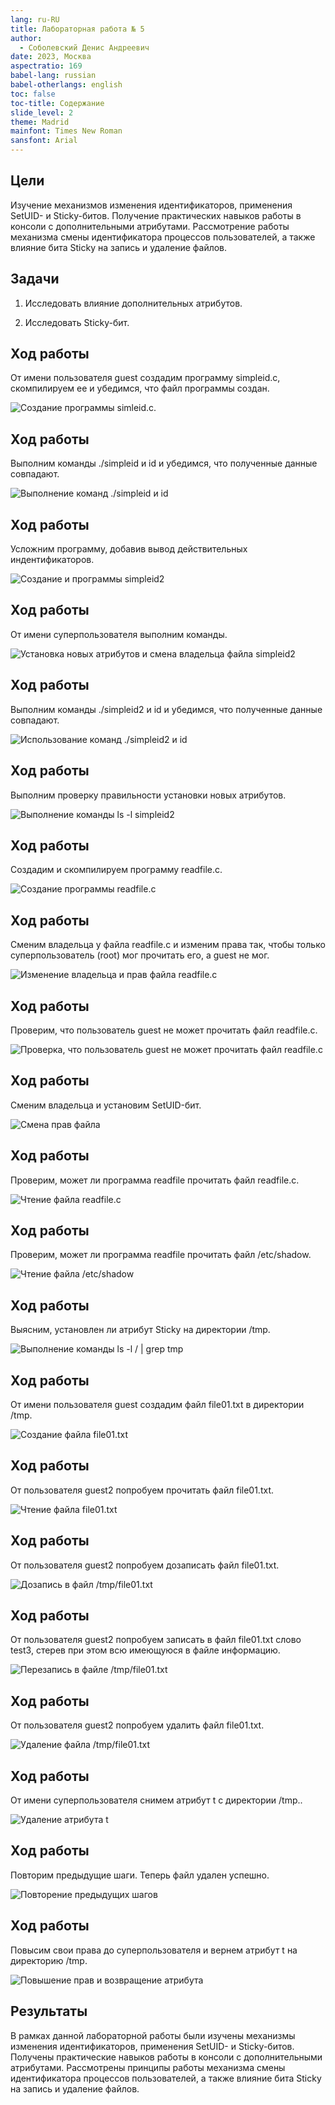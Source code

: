 ```yaml
---
lang: ru-RU
title: Лабораторная работа № 5
author:
  - Соболевский Денис Андреевич
date: 2023, Москва
aspectratio: 169
babel-lang: russian
babel-otherlangs: english
toc: false
toc-title: Содержание
slide_level: 2
theme: Madrid
mainfont: Times New Roman
sansfont: Arial
---
```


## Цели

Изучение механизмов изменения идентификаторов, применения
SetUID- и Sticky-битов. Получение практических навыков работы в консоли с дополнительными атрибутами. Рассмотрение работы механизма
смены идентификатора процессов пользователей, а также влияние бита
Sticky на запись и удаление файлов.

## Задачи

1. Исследовать влияние дополнительных атрибутов.

2. Исследовать Sticky-бит.

## Ход работы

От имени пользователя guest создадим программу simpleid.c, скомпилируем ее и убедимся, что файл программы создан.

![Создание программы simleid.c](image.png).

## Ход работы

Выполним команды ./simpleid и id и убедимся, что полученные данные совпадают.

![Выполнение команд ./simpleid и id](image-1.png)

## Ход работы

Усложним программу, добавив вывод действительных индентификаторов.

![Создание и программы simpleid2](image-2.png)

## Ход работы

От имени суперпользователя выполним команды.

![Установка новых атрибутов и смена владельца файла simpleid2](image-3.png)

## Ход работы

Выполним команды ./simpleid2 и id и убедимся, что полученные данные совпадают.

![Использование команд ./simpleid2 и id](image-4.png)

## Ход работы

Выполним проверку правильности установки новых атрибутов.

![Выполнение команды ls -l simpleid2](image-5.png)

## Ход работы

Создадим и скомпилируем программу readfile.c.

![Создание программы readfile.c](image-6.png)

## Ход работы

Сменим владельца у файла readfile.c и изменим права так, чтобы только суперпользователь (root) мог прочитать его, a guest не мог.

![Изменение владельца и прав файла readfile.c](image-7.png)

## Ход работы

Проверим, что пользователь guest не может прочитать файл readfile.c.

![Проверка, что пользователь guest не может прочитать файл readfile.c](image-8.png)

## Ход работы

Сменим владельца и установим SetUID-бит.

![Смена прав файла](image-9.png)

## Ход работы

Проверим, может ли программа readfile прочитать файл readfile.c.

![Чтение файла readfile.c](image-10.png)

## Ход работы

Проверим, может ли программа readfile прочитать файл /etc/shadow.

![Чтение файла /etc/shadow](image-11.png)

## Ход работы

Выясним, установлен ли атрибут Sticky на директории /tmp.

![Выполнение команды ls -l / | grep tmp](image-12.png)

## Ход работы

От имени пользователя guest создадим файл file01.txt в директории /tmp.

![Создание файла file01.txt](image-13.png)

## Ход работы

От пользователя guest2 попробуем прочитать файл file01.txt.

![Чтение файла file01.txt](image-14.png)

## Ход работы

От пользователя guest2 попробуем дозаписать файл file01.txt.

![Дозапись в файл /tmp/file01.txt](image-15.png)

## Ход работы

От пользователя guest2 попробуем записать в файл file01.txt слово test3, стерев при этом всю имеющуюся в файле информацию.

![Перезапись в файле /tmp/file01.txt](image-16.png)

## Ход работы

От пользователя guest2 попробуем удалить файл file01.txt.

![Удаление файла /tmp/file01.txt](image-17.png)

## Ход работы

От имени суперпользователя снимем атрибут t с директории /tmp..

![Удаление атрибута t](image-18.png)

## Ход работы

Повторим предыдущие шаги. Теперь файл удален успешно.

![Повторение предыдущих шагов](image-19.png)

## Ход работы

Повысим свои права до суперпользователя и вернем атрибут t на директорию /tmp.

![Повышение прав и возвращение атрибута](image-20.png)

## Результаты

В рамках данной лабораторной работы были изучены механизмы изменения идентификаторов, применения SetUID- и Sticky-битов. Получены практические навыков работы в консоли с дополнительными атрибутами. Рассмотрены принципы работы механизма
смены идентификатора процессов пользователей, а также влияние бита
Sticky на запись и удаление файлов.
